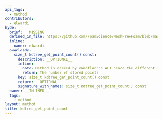 ```yaml
---
api_tags:
  - method
contributors:
  - elwardi
hyde:
  brief: __MISSING__
  defined_in_file: https://github.com/FoamScience/MeshFreeFoam/blob/master/src/meshfree/https:/github.com/FoamScience/MeshFreeFoam/blob/master/src/meshfree/https:/github.com/FoamScience/MeshFreeFoam/blob/master/src/meshfree/https:/github.com/FoamScience/MeshFreeFoam/blob/master/src/meshfree/https:/github.com/FoamScience/MeshFreeFoam/blob/master/src/meshfree/https:/github.com/FoamScience/MeshFreeFoam/blob/master/src/meshfree/https:/github.com/FoamScience/MeshFreeFoam/blob/master/src/meshfree/https:/github.com/FoamScience/MeshFreeFoam/blob/master/src/meshfree/kdTrees/nanoflannKDTree/nanoflannKDTree.H
  inline:
    owner: elwardi
  overloads:
    size_t kdtree_get_point_count() const:
      description: __OPTIONAL__
      inline:
        note: Method is needed by nanoflann's API hence the different style
        return: The number of stored points
      key: size_t kdtree_get_point_count() const
      return: __OPTIONAL__
      signature_with_names: size_t kdtree_get_point_count() const
  owner: __INLINED__
  tags:
    - method
layout: method
title: kdtree_get_point_count
---
```

